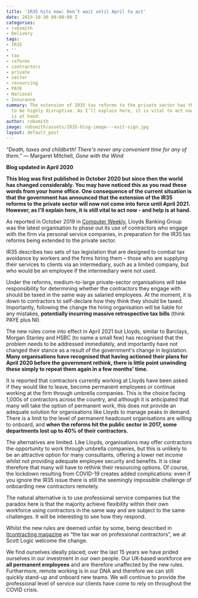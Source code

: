 ```yaml
---
title: 'IR35 hits now: Don’t wait until April to act'
date: 2019-10-30 00:00:00 Z
categories:
- robsmith
- Delivery
tags:
- IR35
- ''
- tax
- reforms
- contractors
- private
- sector
- resourcing
- PAYE
- National
- Insurance
summary: The extension of IR35 tax reforms to the private sector has the potential
  to be highly disruptive. As I’ll explain here, it is vital to act now – and help
  is at hand.
author: robsmith
image: robsmith/assets/IR35-blog-image---exit-sign.jpg
layout: default_post
---
```


_“Death, taxes and childbirth! There's never any convenient time for any of them.”_
― Margaret Mitchell, _Gone with the Wind_

**Blog updated in April 2020**

**This blog was first published in October 2020 but since then the world has changed considerably. You may have noticed this as you read these words from your home office.  One consequence of the current situation is that the government has announced that the extension of the IR35 reforms to the private sector will now not come into force until April 2021. However, as I'll explain here, it is still vital to act now - and help is at hand.**

As reported in October 2019 in [Computer Weekly](https://www.computerweekly.com/news/252471739/IR35-reforms-Lloyds-Bank-contractors-to-get-deadline-on-future-employment-status), Lloyds Banking Group was the latest organisation to phase out its use of contractors who engage with the firm via personal service companies, in preparation for the IR35 tax reforms being extended to the private sector.

IR35 describes two sets of tax legislation that are designed to combat tax avoidance by workers and the firms hiring them – those who are supplying their services to clients via an intermediary, such as a limited company, but who would be an employee if the intermediary were not used. 

Under the reforms, medium-to-large private-sector organisations will take responsibility for determining whether the contractors they engage with should be taxed in the same way as salaried employees. At the moment, it is down to contractors to self-declare how they think they should be taxed. Importantly, following the change the hiring organisation will be liable for any mistakes, **potentially incurring massive retrospective tax bills** (think PAYE plus NI).

The new rules come into effect in April 2021 but Lloyds, similar to Barclays, Morgan Stanley and HSBC (to name a small few) has recognised that the problem needs to be addressed immediately, and importantly have not changed their stance as a result of the government's change in legislation. **Many organisations have recognised that having actioned their plans for April 2020 before the government rethink, there is little point unwinding these simply to repeat them again in a few months' time.**

It is reported that contractors currently working at Lloyds have been asked if they would like to leave, become permanent employees or continue working at the firm through umbrella companies. This is the choice facing 1,000s of contractors across the country, and although it is anticipated that many will take the option of permanent work, this does not provide an adequate solution for organisations like Lloyds to manage peaks in demand. There is a limit to the level of permanent headcount organisations are willing to onboard, and **when the reforms hit the public sector in 2017, some departments lost up to 40% of their contractors.**

The alternatives are limited. Like Lloyds, organisations may offer contractors the opportunity to work through umbrella companies, but this is unlikely to be an attractive option for many consultants, offering a lower net income whilst not providing adequate employee security and benefits. It is clear therefore that many will have to rethink their resourcing options. Of course, the lockdown resulting from COVID-19 creates added complications: even if you ignore the IR35 issue there is still the seemingly impossible challenge of onboarding new contractors remotely.

The natural alternative is to use professional service companies but the paradox here is that the majority achieve flexibility within their own workforce using contractors in the same way and are subject to the same challenges. It will be interesting to see how they respond.

Whilst the new rules are deemed unfair by some, being described in [itcontracting magazine](https://www.itcontracting.com/the-tax-war-on-professional-contractors/) as “the tax war on professional contractors”, we at Scott Logic welcome the change. 

We find ourselves ideally placed; over the last 15 years we have prided ourselves in our investment in our own people. Our UK-based workforce are **all permanent employees** and are therefore unaffected by the new rules. Furthermore, remote working is in our DNA and therefore we can still quickly stand-up and onboard new teams.  We will continue to provide the professional level of service our clients have come to rely on throughout the COVID crisis. 

